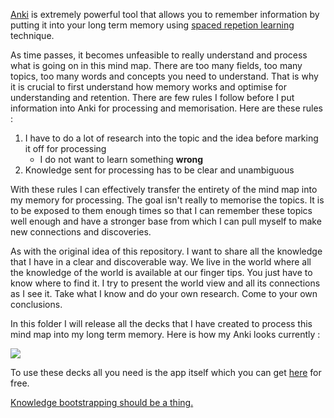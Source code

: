 [Anki](https://apps.ankiweb.net) is extremely powerful tool that allows you to remember information by putting it into your long term memory using [spaced repetion learning](http://www.wikiwand.com/en/Spaced_repetition) technique. 

As time passes, it becomes unfeasible to really understand and process what is going on in this mind map. There are too many fields, too many topics, too many words and concepts you need to understand. That is why it is crucial to first understand how memory works and optimise for understanding and retention. There are few rules I follow before I put information into Anki for processing and memorisation. Here are these rules : 

1. I have to do a lot of research into the topic and the idea before marking it off for processing
	- I do not want to learn something **wrong**
2. Knowledge sent for processing has to be clear and unambiguous

With these rules I can effectively transfer the entirety of the mind map into my memory for processing. The goal isn't really to memorise the topics. It is to be exposed to them enough times so that I can remember these topics well enough and have a stronger base from which I can pull myself to make new connections and discoveries.

As with the original idea of this repository. I want to share all the knowledge that I have in a clear and discoverable way. We live in the world where all the knowledge of the world is available at our finger tips. You just have to know where to find it. I try to present the world view and all its connections as I see it. Take what I know and do your own research. Come to your own conclusions.

In this folder I will release all the decks that I have created to process this mind map into my long term memory. Here is how my Anki looks currently :

![](http://i.imgur.com/0t56lqb.png)

To use these decks all you need is the app itself which you can get [here](https://apps.ankiweb.net/) for free.

[Knowledge bootstrapping should be a thing.](https://www.youtube.com/watch?v=6vMO3XmNXe4)



  